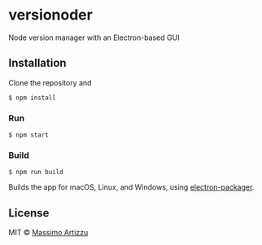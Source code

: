 # versionoder

Node version manager with an Electron-based GUI


## Installation

Clone the repository and

```
$ npm install
```

### Run

```
$ npm start
```

### Build

```
$ npm run build
```

Builds the app for macOS, Linux, and Windows, using [electron-packager](https://github.com/electron-userland/electron-packager).


## License

MIT © [Massimo Artizzu](https://github.com/MaxArt2501/versionoder)
